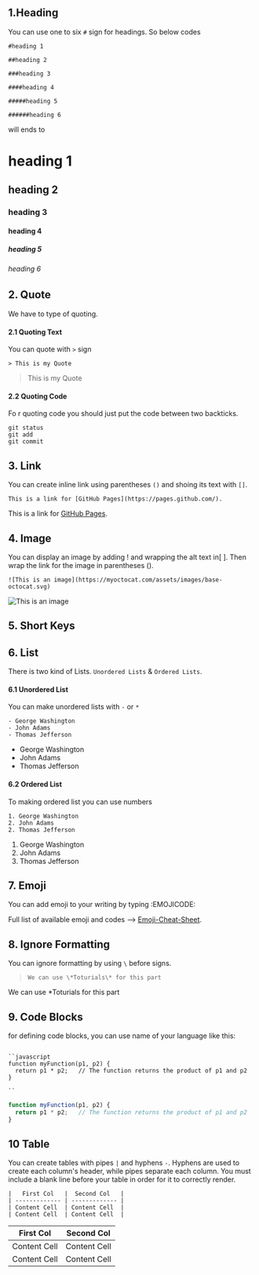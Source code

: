 ## 1.Heading
You can use one to six `#` sign for headings. So below codes

```
#heading 1

##heading 2

###heading 3

####heading 4

#####heading 5

######heading 6
```

will ends to 

# heading 1
## heading 2
### heading 3
#### heading 4
##### heading 5
###### heading 6

## 2. Quote
We have to type of quoting. 

#### 2.1 Quoting Text
You can quote with `>` sign

`> This is my Quote`

> This is my Quote

#### 2.2 Quoting Code
Fo r quoting code you should just put the code between two backticks.

```
git status
git add
git commit
```

## 3. Link
You can create inline link using parentheses `()`  and shoing its text with `[]`.

`This is a link for [GitHub Pages](https://pages.github.com/).`

This is a link for [GitHub Pages](https://pages.github.com/).

## 4. Image

You can display an image by adding ! and wrapping the alt text in[ ]. Then wrap the link for the image in parentheses ().

`![This is an image](https://myoctocat.com/assets/images/base-octocat.svg)`

![This is an image](https://encrypted-tbn0.gstatic.com/images?q=tbn:ANd9GcQ0BpUNOx1vq9D1SJ0c_ZftUovc7BGO0k6Ucg&usqp=CAU)

## 5. Short Keys

## 6. List
There is two kind of Lists. `Unordered Lists` & `Ordered Lists`.

#### 6.1 Unordered List
You can make unordered lists with `-` or `*`

```
- George Washington
- John Adams
- Thomas Jefferson
```

- George Washington
- John Adams
- Thomas Jefferson

#### 6.2 Ordered List
To making ordered list you can use numbers


```
1. George Washington
2. John Adams
2. Thomas Jefferson
```

1. George Washington
2. John Adams
2. Thomas Jefferson

## 7. Emoji
You can add emoji to your writing by typing :EMOJICODE:

Full list of available emoji and codes --> [Emoji-Cheat-Sheet](https://github.com/ikatyang/emoji-cheat-sheet/blob/master/README.md).

## 8. Ignore Formatting
You can ignore formatting by using `\` before signs.

> `We can use \*Toturials\* for this part`

We can use \*Toturials for this part

## 9. Code Blocks

for defining code blocks, you can use name of your language like this:

```

``javascript
function myFunction(p1, p2) {
  return p1 * p2;   // The function returns the product of p1 and p2
}

``
```

```javascript
function myFunction(p1, p2) {
  return p1 * p2;   // The function returns the product of p1 and p2
}
```

## 10 Table

You can create tables with pipes `|` and hyphens `-`. Hyphens are used to create each column's header, while pipes separate each column. You must include a blank line before your table in order for it to correctly render.

```
|   First Col   |  Second Col   |
| ------------- | ------------- |
| Content Cell  | Content Cell  |
| Content Cell  | Content Cell  |
```

|   First Col   |  Second Col   |
| ------------- | ------------- |
| Content Cell  | Content Cell  |
| Content Cell  | Content Cell  |

